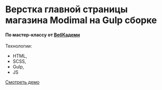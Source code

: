 # Верстка главной страницы магазина Modimal на Gulp сборке

#### По мастер-классу от  [ВебКадеми](https://www.youtube.com/@WebCademy)

Технологии:
- HTML,
- SCSS,
- Gulp,
- JS

[Смотреть демо](https://mranderson90.github.io/modimal/)
